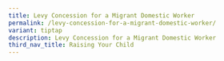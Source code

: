 ```yaml
---
title: Levy Concession for a Migrant Domestic Worker
permalink: /levy-concession-for-a-migrant-domestic-worker/
variant: tiptap
description: Levy Concession for a Migrant Domestic Worker
third_nav_title: Raising Your Child
---
```


